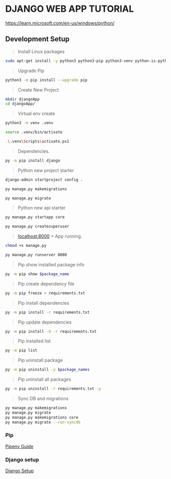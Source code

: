 # DJANGO WEB APP TUTORIAL

https://learn.microsoft.com/en-us/windows/python/

## Development Setup

> Install Linux packages

```bash
sudo apt-get install -y python3 python3-pip python3-venv python-is-python3 python3-tk
```

> Upgrade Pip

```bash
python3 -m pip install --upgrade pip
```

> Create New Project

```bash
mkdir djangoApp
cd djangoApp/
```

> Virtual env create

```bash
python3 -m venv .venv

source .venv/bin/activate

.\.venv\Scripts\activate.ps1
```

> Dependencies.

```bash
py -m pip install django
```

> Python new project starter

```bash
django-admin startproject config .

py manage.py makemigrations

py manage.py migrate
```

> Python new api starter

```bash
py manage.py startapp core

py manage.py createsuperuser
```

> [localhost:8000](http://localhost:8000) > App running.

```bash
chmod +x manage.py

py manage.py runserver 8000
```

> Pip show installed package info

```bash
py -m pip show $package_name
```

> Pip create dependency file

```bash
py -m pip freeze > requirements.txt
```

> Pip install dependencies

```bash
py -m pip install -r requirements.txt
```

> Pip update dependencies

```bash
py -m pip install -U -r requirements.txt
```

> Pip installed list

```bash
py -m pip list
```

> Pip uninstall package

```bash
py -m pip uninstall -y $package_names
```

> Pip uninstall all packages

```bash
py -m pip uninstall -r requirements.txt -y
```

> Sync DB and migrations

```bash
py manage.py makemigrations
py manage.py migrate
py manage.py makemigrations core
py manage.py migrate --run-syncdb
```

### Pip

[Pipenv Guide](https://realpython.com/what-is-pip/)

### Django setup

[Django Setup](https://code.visualstudio.com/docs/python/tutorial-django)
